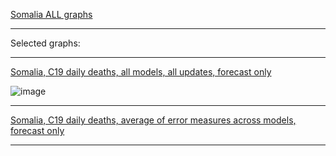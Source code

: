 [Somalia ALL graphs](https://github.com/pourmalek/CovidLongitudinalResults/blob/main/results/countries/Somalia/graph%2000%20Somalia%20ALL%20graphs.pdf)

***

Selected graphs:

***

[Somalia, C19 daily deaths, all models, all updates, forecast only](https://github.com/pourmalek/CovidLongitudinalResults/blob/main/results/countries/Somalia/graph%2002%20Somalia%20ALL%20MODELS%20C19%20daily%20deaths%20all%20updates.pdf)

![image](https://github.com/pourmalek/CovidLongitudinalResults/assets/30849720/9ee93a47-6dab-4a4e-a41a-c40b0c83aafe)

***

[Somalia, C19 daily deaths, average of error measures across models, forecast only](https://github.com/pourmalek/CovidLongitudinalResults/blob/main/results/countries/Somalia/graph%2013b%20Somalia%20ALL%20MODELS%20C19%20daily%20deaths%2C%20error%20measures%20across%20models.pdf)



***
